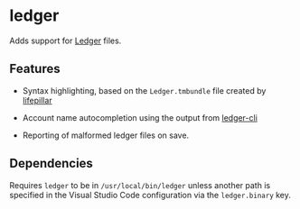 # ledger
Adds support for [Ledger](http://www.ledger-cli.org) files.

## Features
* Syntax highlighting, based on the `Ledger.tmbundle` file created by [lifepillar](https://github.com/lifepillar/Ledger.tmbundle)

* Account name autocompletion using the output from [ledger-cli](https://github.com/slashdotdash/node-ledger)

* Reporting of malformed ledger files on save.

## Dependencies
Requires `ledger` to be in `/usr/local/bin/ledger` unless another path is specified in the Visual Studio Code configuration via the `ledger.binary` key.
